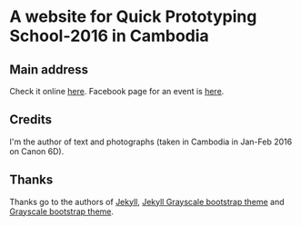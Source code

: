 A website for Quick Prototyping School-2016 in Cambodia 
=========================

## Main address
Check it online [here](https://cambodiaschool.org/). Facebook page for an event is [here](https://www.facebook.com/cambodiaschool2016).

## Credits
I'm the author of text and photographs (taken in Cambodia in Jan-Feb 2016 on Canon 6D).

## Thanks
Thanks go to the authors of [Jekyll](https://jekyllrb.com/), [Jekyll Grayscale bootstrap theme](http://ironsummitmedia.github.io/startbootstrap-grayscale/) and [Grayscale bootstrap theme](http://ironsummitmedia.github.io/startbootstrap-grayscale/).